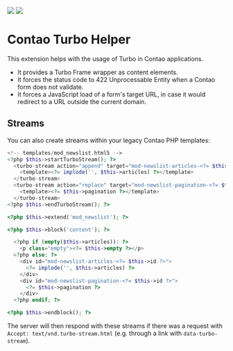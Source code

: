 [![](https://img.shields.io/packagist/v/inspiredminds/contao-turbo-helper.svg)](https://packagist.org/packages/inspiredminds/contao-turbo-helper)
[![](https://img.shields.io/packagist/dt/inspiredminds/contao-turbo-helper.svg)](https://packagist.org/packages/inspiredminds/contao-turbo-helper)

Contao Turbo Helper
===================

This extension helps with the usage of Turbo in Contao applications.

* It provides a Turbo Frame wrapper as content elements.
* It forces the status code to 422 Unprocessable Entity when a Contao form does not validate.
* It forces a JavaScript load of a form's target URL, in case it would redirect to a URL outside the current domain.

## Streams

You can also create streams within your legacy Contao PHP templates:

```php
<!-- templates/mod_newslist.html5 -->
<?php $this->startTurboStream(); ?>
  <turbo-stream action="append" target="mod-newslist-articles-<?= $this->id ?>">
    <template><?= implode('', $this->articles) ?></template>
  </turbo-stream>
  <turbo-stream action="replace" target="mod-newslist-pagination-<?= $this->id ?>">
    <template><?= $this->pagination ?></template>
  </turbo-stream>
<?php $this->endTurboStream(); ?>

<?php $this->extend('mod_newslist'); ?>

<?php $this->block('content'); ?>

  <?php if (empty($this->articles)): ?>
    <p class="empty"><?= $this->empty ?></p>
  <?php else: ?>
    <div id="mod-newslist-articles-<?= $this->id ?>">
      <?= implode('', $this->articles) ?>
    </div>
    <div id="mod-newslist-pagination-<?= $this->id ?>">
      <?= $this->pagination ?>
    </div>
  <?php endif; ?>

<?php $this->endblock(); ?>
```

The server will then respond with these streams if there was a request with `Accept: text/vnd.turbo-stream.html` (e.g.
through a link with `data-turbo-stream`).
